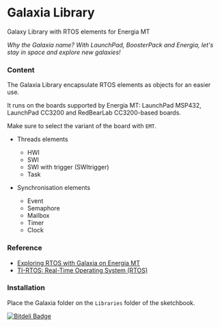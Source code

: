 # Galaxia Library
Galaxy Library with RTOS elements for Energia MT

*Why the Galaxia name? With LaunchPad, BoosterPack and Energia, let's stay in space and explore new galaxies!*

### Content

The Galaxia Library encapsulate RTOS elements as objects for an easier use. 

It runs on the boards supported by Energia MT: LaunchPad MSP432, LaunchPad CC3200 and RedBearLab CC3200-based boards. 

Make sure to select the variant of the board with `EMT`.

* Threads elements
	* HWI
	* SWI
	* SWI with trigger (SWItrigger)
	* Task

* Synchronisation elements
	* Event
	* Semaphore
	* Mailbox
	* Timer
	* Clock

### Reference 

* [Exploring RTOS with Galaxia on Energia MT](http://embeddedcomputing.weebly.com/exploring-rtos-with-galaxia.html)
* [TI-RTOS: Real-Time Operating System (RTOS)](http://www.ti.com/tool/ti-rtos)

### Installation

Place the Galaxia folder on the `Libraries` folder of the sketchbook.

[![Bitdeli Badge](https://d2weczhvl823v0.cloudfront.net/rei-vilo/galaxialibrary/trend.png)](https://bitdeli.com/free "Bitdeli Badge")

